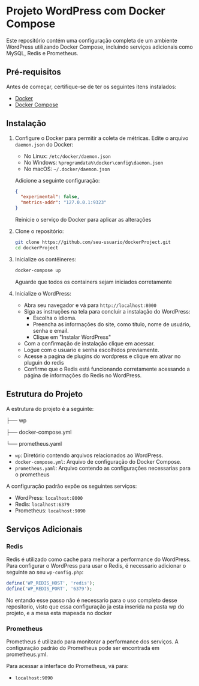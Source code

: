 # Projeto WordPress com Docker Compose

Este repositório contém uma configuração completa de um ambiente WordPress utilizando Docker Compose, incluindo serviços adicionais como MySQL, Redis e Prometheus.


## Pré-requisitos

Antes de começar, certifique-se de ter os seguintes itens instalados:

- [Docker](https://www.docker.com/get-started)
- [Docker Compose](https://docs.docker.com/compose/install/)

## Instalação
1. Configure o Docker para permitir a coleta de métricas. Edite o arquivo `daemon.json` do Docker:

    - No Linux: `/etc/docker/daemon.json`
    - No Windows: `%programdata%\docker\config\daemon.json`
    - No macOS: `~/.docker/daemon.json`

    Adicione a seguinte configuração:

    ```json
    {
      "experimental": false,
      "metrics-addr": "127.0.0.1:9323"
    }
    ```

    Reinicie o serviço do Docker para aplicar as alterações
  
2. Clone o repositório:

    ```bash
    git clone https://github.com/seu-usuario/dockerProject.git
    cd dockerProject
    ```

3. Inicialize os contêineres:

    ```bash
    docker-compose up
    ```
    Aguarde que todos os containers sejam iniciados corretamente

4. Inicialize o WordPress:

    - Abra seu navegador e vá para `http://localhost:8000`
    - Siga as instruções na tela para concluir a instalação do WordPress:
        - Escolha o idioma.
        - Preencha as informações do site, como título, nome de usuário, senha e email.
        - Clique em "Instalar WordPress"
     - Com a confirmação de instalação clique em acessar.
     - Logue com o usuario e senha escolhidos previamente.
     - Acesse a pagina de plugins do wordpress e clique em ativar no pluguin do redis
     - Confirme que o Redis está funcionando corretamente acessando a página de informações do Redis no WordPress.

    
## Estrutura do Projeto

A estrutura do projeto é a seguinte:

├── wp

├── docker-compose.yml

└── prometheus.yaml

- `wp`: Diretório contendo arquivos relacionados ao WordPress.
- `docker-compose.yml`: Arquivo de configuração do Docker Compose.
- `prometheus.yaml`: Arquivo contendo as configurações necessarias para o prometheus

A configuração padrão expõe os seguintes serviços:

- WordPress: `localhost:8000`
- Redis: `localhost:6379`
- Prometheus: `localhost:9090`


## Serviços Adicionais

### Redis

Redis é utilizado como cache para melhorar a performance do WordPress. Para configurar o WordPress para usar o Redis, é necessario adicionar o seguinte ao seu `wp-config.php`:

```php
define('WP_REDIS_HOST', 'redis');
define('WP_REDIS_PORT', '6379');
```

No entando esse passo não é necessario para o uso completo desse repositorio, visto que essa configuração ja esta inserida na pasta wp do projeto, e a mesa esta mapeada no docker


### Prometheus

Prometheus é utilizado para monitorar a performance dos serviços. A configuração padrão do Prometheus pode ser encontrada em prometheus.yml.

Para acessar a interface do Prometheus, vá para:
- `localhost:9090`
